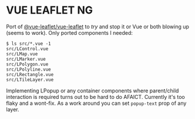 # VUE LEAFLET NG
Port of [@vue-leaflet/vue-leaflet](https://www.npmjs.com/package/@vue-leaflet/vue-leaflet) to *try* and stop it or Vue or both blowing up (seems to work). Only ported components I needed:

```
$ ls src/*.vue -1
src/LControl.vue
src/LMap.vue
src/LMarker.vue
src/LPolygon.vue
src/LPolyline.vue
src/LRectangle.vue
src/LTileLayer.vue
```

Implementing LPopup or any container components where parent/child interaction is required turns out to be hard to do AFAICT. Currently it's too flaky and a wont-fix. As a work around you can set `popup-text` prop of any layer.

